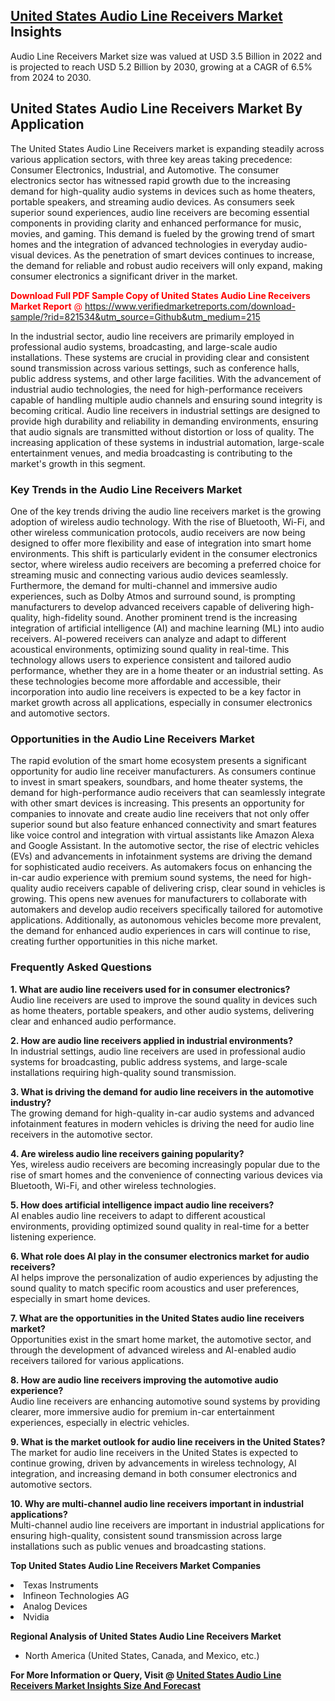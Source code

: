 <h2><a href="https://www.verifiedmarketreports.com/download-sample/?rid=821534&amp;utm_source=Github&amp;utm_medium=215" target="_blank">United States Audio Line Receivers Market</a> Insights</h2><p>Audio Line Receivers Market size was valued at USD 3.5 Billion in 2022 and is projected to reach USD 5.2 Billion by 2030, growing at a CAGR of 6.5% from 2024 to 2030.</p><p><h2>United States Audio Line Receivers Market By Application</h2> <p>The United States Audio Line Receivers market is expanding steadily across various application sectors, with three key areas taking precedence: Consumer Electronics, Industrial, and Automotive. The consumer electronics sector has witnessed rapid growth due to the increasing demand for high-quality audio systems in devices such as home theaters, portable speakers, and streaming audio devices. As consumers seek superior sound experiences, audio line receivers are becoming essential components in providing clarity and enhanced performance for music, movies, and gaming. This demand is fueled by the growing trend of smart homes and the integration of advanced technologies in everyday audio-visual devices. As the penetration of smart devices continues to increase, the demand for reliable and robust audio receivers will only expand, making consumer electronics a significant driver in the market. <p><span class=""><span style="color: #ff0000;"><strong>Download Full PDF Sample Copy of United States Audio Line Receivers Market Report</strong> @ </span><a href="https://www.verifiedmarketreports.com/download-sample/?rid=821534&amp;utm_source=Github&amp;utm_medium=215" target="_blank">https://www.verifiedmarketreports.com/download-sample/?rid=821534&amp;utm_source=Github&amp;utm_medium=215</a></span></p> </p> <p>In the industrial sector, audio line receivers are primarily employed in professional audio systems, broadcasting, and large-scale audio installations. These systems are crucial in providing clear and consistent sound transmission across various settings, such as conference halls, public address systems, and other large facilities. With the advancement of industrial audio technologies, the need for high-performance receivers capable of handling multiple audio channels and ensuring sound integrity is becoming critical. Audio line receivers in industrial settings are designed to provide high durability and reliability in demanding environments, ensuring that audio signals are transmitted without distortion or loss of quality. The increasing application of these systems in industrial automation, large-scale entertainment venues, and media broadcasting is contributing to the market's growth in this segment. </p> <h3>Key Trends in the Audio Line Receivers Market</h3> <p>One of the key trends driving the audio line receivers market is the growing adoption of wireless audio technology. With the rise of Bluetooth, Wi-Fi, and other wireless communication protocols, audio receivers are now being designed to offer more flexibility and ease of integration into smart home environments. This shift is particularly evident in the consumer electronics sector, where wireless audio receivers are becoming a preferred choice for streaming music and connecting various audio devices seamlessly. Furthermore, the demand for multi-channel and immersive audio experiences, such as Dolby Atmos and surround sound, is prompting manufacturers to develop advanced receivers capable of delivering high-quality, high-fidelity sound. Another prominent trend is the increasing integration of artificial intelligence (AI) and machine learning (ML) into audio receivers. AI-powered receivers can analyze and adapt to different acoustical environments, optimizing sound quality in real-time. This technology allows users to experience consistent and tailored audio performance, whether they are in a home theater or an industrial setting. As these technologies become more affordable and accessible, their incorporation into audio line receivers is expected to be a key factor in market growth across all applications, especially in consumer electronics and automotive sectors. </p> <h3>Opportunities in the Audio Line Receivers Market</h3> <p>The rapid evolution of the smart home ecosystem presents a significant opportunity for audio line receiver manufacturers. As consumers continue to invest in smart speakers, soundbars, and home theater systems, the demand for high-performance audio receivers that can seamlessly integrate with other smart devices is increasing. This presents an opportunity for companies to innovate and create audio line receivers that not only offer superior sound but also feature enhanced connectivity and smart features like voice control and integration with virtual assistants like Amazon Alexa and Google Assistant. In the automotive sector, the rise of electric vehicles (EVs) and advancements in infotainment systems are driving the demand for sophisticated audio receivers. As automakers focus on enhancing the in-car audio experience with premium sound systems, the need for high-quality audio receivers capable of delivering crisp, clear sound in vehicles is growing. This opens new avenues for manufacturers to collaborate with automakers and develop audio receivers specifically tailored for automotive applications. Additionally, as autonomous vehicles become more prevalent, the demand for enhanced audio experiences in cars will continue to rise, creating further opportunities in this niche market. </p> <h3>Frequently Asked Questions</h3> <p><strong>1. What are audio line receivers used for in consumer electronics?</strong><br> Audio line receivers are used to improve the sound quality in devices such as home theaters, portable speakers, and other audio systems, delivering clear and enhanced audio performance.</p> <p><strong>2. How are audio line receivers applied in industrial environments?</strong><br> In industrial settings, audio line receivers are used in professional audio systems for broadcasting, public address systems, and large-scale installations requiring high-quality sound transmission.</p> <p><strong>3. What is driving the demand for audio line receivers in the automotive industry?</strong><br> The growing demand for high-quality in-car audio systems and advanced infotainment features in modern vehicles is driving the need for audio line receivers in the automotive sector.</p> <p><strong>4. Are wireless audio line receivers gaining popularity?</strong><br> Yes, wireless audio receivers are becoming increasingly popular due to the rise of smart homes and the convenience of connecting various devices via Bluetooth, Wi-Fi, and other wireless technologies.</p> <p><strong>5. How does artificial intelligence impact audio line receivers?</strong><br> AI enables audio line receivers to adapt to different acoustical environments, providing optimized sound quality in real-time for a better listening experience.</p> <p><strong>6. What role does AI play in the consumer electronics market for audio receivers?</strong><br> AI helps improve the personalization of audio experiences by adjusting the sound quality to match specific room acoustics and user preferences, especially in smart home devices.</p> <p><strong>7. What are the opportunities in the United States audio line receivers market?</strong><br> Opportunities exist in the smart home market, the automotive sector, and through the development of advanced wireless and AI-enabled audio receivers tailored for various applications.</p> <p><strong>8. How are audio line receivers improving the automotive audio experience?</strong><br> Audio line receivers are enhancing automotive sound systems by providing clearer, more immersive audio for premium in-car entertainment experiences, especially in electric vehicles.</p> <p><strong>9. What is the market outlook for audio line receivers in the United States?</strong><br> The market for audio line receivers in the United States is expected to continue growing, driven by advancements in wireless technology, AI integration, and increasing demand in both consumer electronics and automotive sectors.</p> <p><strong>10. Why are multi-channel audio line receivers important in industrial applications?</strong><br> Multi-channel audio line receivers are important in industrial applications for ensuring high-quality, consistent sound transmission across large installations such as public venues and broadcasting stations.</p> </p><p><strong>Top United States Audio Line Receivers Market Companies</strong></p><div data-test-id=""><p><li>Texas Instruments</li><li> Infineon Technologies AG</li><li> Analog Devices</li><li> Nvidia</li></p><div><strong>Regional Analysis of&nbsp;United States Audio Line Receivers Market</strong></div><ul><li dir="ltr"><p dir="ltr">North America&nbsp;(United States, Canada, and Mexico, etc.)</p></li></ul><p><strong>For More Information or Query, Visit @&nbsp;</strong><strong><a href="https://www.verifiedmarketreports.com/product/audio-line-receivers-market/?utm_source=Github&amp;utm_medium=215" target="_blank">United States Audio Line Receivers Market Insights Size And Forecast</a></strong></p></div>
